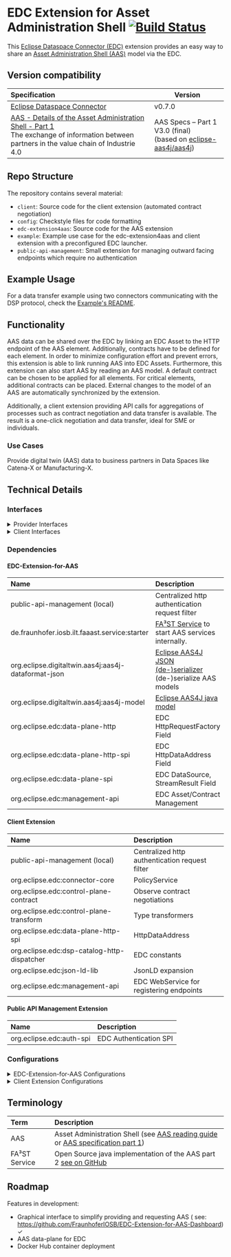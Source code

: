 # EDC Extension for Asset Administration Shell [![Build Status](https://github.com/FraunhoferIOSB/EDC-Extension-for-AAS/actions/workflows/gradle.yml/badge.svg)](https://github.com/FraunhoferIOSB/EDC-Extension-for-AAS/actions)

This [Eclipse Dataspace Connector (EDC)](https://github.com/eclipse-dataspaceconnector/DataSpaceConnector) extension
provides an easy way to share
an [Asset Administration Shell (AAS)](https://www.plattform-i40.de/SiteGlobals/IP/Forms/Listen/Downloads/EN/Downloads_Formular.html?cl2Categories_TechnologieAnwendungsbereich_name=Verwaltungsschale)
model via the EDC.

## Version compatibility

| Specification                                                                                                                                                                                                                                                                | Version                                                                                                      |
|:-----------------------------------------------------------------------------------------------------------------------------------------------------------------------------------------------------------------------------------------------------------------------------|--------------------------------------------------------------------------------------------------------------|
| [Eclipse Dataspace Connector](https://github.com/eclipse-dataspaceconnector/DataSpaceConnector)                                                                                                                                                                              | v0.7.0                                                                                                       |
| [AAS - Details of the Asset Administration Shell - Part 1](https://www.plattform-i40.de/IP/Redaktion/EN/Downloads/Publikation/Details_of_the_Asset_Administration_Shell_Part1_V3.html)<br />The exchange of information between partners in the value chain of Industrie 4.0 | AAS Specs – Part 1 V3.0 (final)<br/>(based on [eclipse-aas4j/aas4j](https://github.com/eclipse-aas4j/aas4j)) |

## Repo Structure

The repository contains several material:

- `client`: Source code for the client extension (automated contract negotiation)
- `config`: Checkstyle files for code formatting
- `edc-extension4aas`: Source code for the AAS extension
- `example`: Example use case for the edc-extension4aas and client extension with a preconfigured EDC launcher.
- `public-api-management`: Small extension for managing outward facing endpoints which require no authentication

<!-- ------------------Template Section --------------------------- -->

## Example Usage

For a data transfer example using two connectors communicating with the DSP protocol, check
the [Example's README](example/README.md).

## Functionality

AAS data can be shared over the EDC by linking an EDC Asset to the HTTP endpoint of the AAS element. Additionally,
contracts have to be defined for each element. In order to minimize configuration effort and prevent errors, this
extension is able to link running AAS into EDC Assets. Furthermore, this extension can also start AAS by reading an AAS
model. A default contract can be chosen to be applied for all elements. For critical elements, additional contracts can
be placed. External changes to the model of an AAS are automatically synchronized by the extension.

Additionally, a client extension providing API calls for aggregations of processes such as contract negotiation and data
transfer is available. The result is a one-click negotiation and data transfer, ideal for SME or individuals.

### Use Cases

Provide digital twin (AAS) data to business partners in Data Spaces like Catena-X or Manufacturing-X.

## Technical Details

### Interfaces

<details>

<summary>Provider Interfaces</summary>

| HTTP Method | Interface (edc:1234/api/...) ((a) = only for authenticated users) | Parameters ((r) = required)                                                                                                                                                              | Description                                                                                                                                                                                                                                                                                                              |
|:------------|:------------------------------------------------------------------|:-----------------------------------------------------------------------------------------------------------------------------------------------------------------------------------------|:-------------------------------------------------------------------------------------------------------------------------------------------------------------------------------------------------------------------------------------------------------------------------------------------------------------------------|
| GET         | config (a)                                                        | -                                                                                                                                                                                        | Get current extension configuration values.                                                                                                                                                                                                                                                                              |
| PUT         | config (a)                                                        | Body: Updated config values (JSON) (r)                                                                                                                                                   | Update config values.                                                                                                                                                                                                                                                                                                    |
| POST        | client (a)                                                        | Query Parameter "url" (r)                                                                                                                                                                | Register a standalone AAS service (e.g., FA³ST) to this extension.                                                                                                                                                                                                                                                       |
| DELETE      | client (a)                                                        | Query Parameter "url" (r)                                                                                                                                                                | Unregister an AAS service (e.g., FA³ST) from this extension, possibly shutting down the service if it has been started internally.                                                                                                                                                                                       |
| POST        | environment (a)                                                   | Query Parameter "environment": Path to new AAS environment (r), Query Parameter "port": Port of service to be created , Query Parameter "config": Path of AAS service configuration file | Create a new AAS service. Either (http) "port" or "config" must be given to ensure communication with the AAS service via an HTTP endpoint on the service's side. This command returns the URL of the newly created AAS service on success, which can be used to remove the service using the interface "DELETE /client" |
| POST        | aas (a)                                                           | Query Parameter "requestUrl": URL of AAS service to be updated (r), request body: AAS element (r)                                                                                        | Forward POST request to provided host in requestUrl. If requestUrl is an AAS service that is registered at this EDC, synchronize assets and self description as well.                                                                                                                                                    |
| DELETE      | aas (a)                                                           | Query Parameter requestUrl: URL of AAS service to be updated (r)                                                                                                                         | Forward DELETE request to provided host in requestUrl. If requestUrl is an AAS service that is registered at this EDC, synchronize assets and self description as well.                                                                                                                                                  |
| PUT         | aas (a)                                                           | Query Parameter "requestUrl": URL of AAS service to be updated (r), request body: AAS element (r)                                                                                        | Forward PUT request to provided host in requestUrl.                                                                                                                                                                                                                                                                      |
| GET         | selfDescription                                                   | -                                                                                                                                                                                        | Return self description of extension.                                                                                                                                                                                                                                                                                    |

</details>

<details>
<summary>Client Interfaces</summary>

| HTTP Method | Interface (edc:1234/api/automated/...) ((a) = only for authenticated users) | Parameters ((r) = required)                                                                                                                                        | Description                                                                                                                                                                                                                                                                                                                                      |
|:------------|:----------------------------------------------------------------------------|:-------------------------------------------------------------------------------------------------------------------------------------------------------------------|:-------------------------------------------------------------------------------------------------------------------------------------------------------------------------------------------------------------------------------------------------------------------------------------------------------------------------------------------------|
| POST        | negotiate (a)                                                               | Query Parameter "providerUrl": URL (r), Query Parameter "providerId": String (r), Query Parameter "assetId": String (r), Query Parameter "dataDestinationUrl": URL | Perform an automated contract negotiation with a provider (given provider URL and ID) and get the data stored for the specified asset. Optionally, a data destination URL can be specified where the data is sent to instead of the extension's log.                                                                                             |
| GET         | dataset (a)                                                                 | Query Parameter "providerUrl": URL (r), Query Parameter "assetId": String (r), Query Parameter "providerId": String (r)                                            | Get dataset from the specified provider's catalog that contains the specified asset's policies.                                                                                                                                                                                                                                                  |
| POST        | negotiateContract (a)                                                       | request body: org.eclipse.edc.connector.contract.spi.types.negotiation.ContractRequest (r)                                                                         | Using a contractRequest (JSON in http request body), negotiate a contract. Returns the corresponding agreementId on success.                                                                                                                                                                                                                     |
| GET         | transfer (a)                                                                | Query Parameter "providerUrl": URL (r), Query Parameter "agreementId": String (r), Query Parameter "assetId": String (r), Query Parameter "dataDestinationUrl"     | Submits a data transfer request to the providerUrl. On success, returns the data behind the specified asset. Optionally, a data destination URL can be specified where the data is sent to instead of the extension's log.                                                                                                                       |
| POST        | acceptedPolicies (a)                                                        | request body: List of PolicyDefinitions (JSON) (r)                                                                                                                 | Adds the given PolicyDefinitions to the accepted PolicyDefinitions list (Explanation: On fully automated negotiation, the provider's PolicyDefinition is matched against the consumer's accepted PolicyDefinitions list. If any PolicyDefinition fits the provider's, the negotiation continues.) Returns "OK"-Response if requestBody is valid. |
| GET         | acceptedPolicies (a)                                                        | -                                                                                                                                                                  | Returns the client extension's accepted policy definitions for fully automated negotiation.                                                                                                                                                                                                                                                      |
| DELETE      | acceptedPolicies (a)                                                        | request body: PolicyDefinition: PolicyDefinition (JSON) (r)                                                                                                        | Updates the client extension's accepted policy definition with the same policyDefinitionId as the request.                                                                                                                                                                                                                                       |
| PUT         | acceptedPolicies (a)                                                        | request body: PolicyDefinitionId: String (JSON) (r)                                                                                                                | Deletes a client extension's accepted policy definition with the same policyDefinitionId as the request.                                                                                                                                                                                                                                         |

</details>

### Dependencies

#### EDC-Extension-for-AAS

| Name                                                | Description                                                                                                                      |
|:----------------------------------------------------|:---------------------------------------------------------------------------------------------------------------------------------|
| public-api-management (local)                       | Centralized http authentication request filter                                                                                   |
| de.fraunhofer.iosb.ilt.faaast.service:starter       | [FA³ST Service](https://github.com/FraunhoferIOSB/FAAAST-Service) to start AAS services internally.                              |
| org.eclipse.digitaltwin.aas4j:aas4j-dataformat-json | [Eclipse AAS4J JSON (de-)serializer](https://github.com/eclipse-aas4j/aas4j/tree/main/dataformat-json) (de-)serialize AAS models |
| org.eclipse.digitaltwin.aas4j:aas4j-model           | [Eclipse AAS4J java model](https://github.com/eclipse-aas4j/aas4j/tree/main/model)                                               |
| org.eclipse.edc:data-plane-http                     | EDC HttpRequestFactory Field                                                                                                     |
| org.eclipse.edc:data-plane-http-spi                 | EDC HttpDataAddress Field                                                                                                        |
| org.eclipse.edc:data-plane-spi                      | EDC DataSource, StreamResult Field                                                                                               |
| org.eclipse.edc:management-api                      | EDC Asset/Contract Management                                                                                                    |

#### Client Extension

| Name                                        | Description                                    |
|:--------------------------------------------|:-----------------------------------------------|
| public-api-management (local)               | Centralized http authentication request filter |
| org.eclipse.edc:connector-core              | PolicyService                                  |
| org.eclipse.edc:control-plane-contract      | Observe contract negotiations                  |
| org.eclipse.edc:control-plane-transform     | Type transformers                              |
| org.eclipse.edc:data-plane-http-spi         | HttpDataAddress                                |
| org.eclipse.edc:dsp-catalog-http-dispatcher | EDC constants                                  |
| org.eclipse.edc:json-ld-lib                 | JsonLD expansion                               |
| org.eclipse.edc:management-api              | EDC WebService for registering endpoints       |

#### Public API Management Extension

| Name                     | Description            |
|:-------------------------|:-----------------------|
| org.eclipse.edc:auth-spi | EDC Authentication SPI |

### Configurations

<details>

<summary>EDC-Extension-for-AAS Configurations</summary>

| Key                                  | Value Type                | Description                                                                                                                                                                                                                                             |
|:-------------------------------------|:--------------------------|:--------------------------------------------------------------------------------------------------------------------------------------------------------------------------------------------------------------------------------------------------------|
| edc.aas.remoteAasLocation            | URL                       | A URL of an AAS service (such as FA³ST) that is already running and is conformant with official AAS API specification                                                                                                                                   |
| edc.aas.localAASModelPath            | path                      | A path to a serialized AAS environment compatible to specification version 3.0RC01 (see: https://github.com/FraunhoferIOSB/FAAAST-Service/blob/main/README.md)                                                                                          |
| edc.aas.localAASServicePort          | Open port from 1 to 65535 | Port to locally created AAS service. Required, if localAASModelPath is defined and localAASServiceConfigPath is not defined.                                                                                                                            |
| edc.aas.localAASServiceConfigPath    | path                      | Path to AAS config for locally started AAS service. Required, if localAASServicePort is not defined, but localAASModelPath is defined.                                                                                                                  |
| edc.aas.syncPeriod                   | whole number in seconds   | Time period in which AAS services should be polled for structural changes (added/deleted elements etc.). Default value is 5 (seconds). Note: This configuration value is only read on startup, the synchronization period cannot be changed at runtime. |
| edc.aas.exposeSelfDescription        | True/False                | Whether the Self Description should be exposed on {edc}/api/selfDescription. When set to False, the selfDescription is still available for authenticated requests.                                                                                      |
| edc.aas.defaultAccessPolicyPath      | path                      | Path to an access policy file (JSON). This policy will be used as the default access policy for all assets created after the configuration value has been set.                                                                                          |
| edc.aas.defaultContractPolicyPath    | path                      | Path to a contract policy file (JSON). This policy will be used as the default contract policy for all assets created after the configuration value has been set.                                                                                       |
| edc.aas.acceptSelfSignedCertificates | True/False                | Accept self-signed certificates from AAS services (internal+external)                                                                                                                                                                                   |
| edc.aas.onlySubmodels                | True/False                | (Provider) Only list submodels of AAS services                                                                                                                                                                                                          |

</details>

<details>

<summary>Client Extension Configurations</summary>  

| Key                                      | Value Type              | Description                                                                                                                                                                   |
|:-----------------------------------------|:------------------------|:------------------------------------------------------------------------------------------------------------------------------------------------------------------------------|
| edc.client.waitForAgreementTimeout       | whole number in seconds | How long should the extension wait for an agreement when automatically negotiating a contract? Default value is 10(s).                                                        |
| edc.client.waitForTransferTimeout        | whole number in seconds | How long should the extension wait for a data transfer when automatically negotiating a contract? Default value is 10(s).                                                     |
| edc.client.acceptAllProviderOffers       | boolean                 | If true, the client accepts any contractOffer offered by a provider connector on automated contract negotiation (e.g., trusted provider). Default value: false                |
| edc.client.acceptedPolicyDefinitionsPath | path                    | Path pointing to a JSON-file containing acceptable PolicyDefinitions for automated contract negotiation in a list (only policies must match in a provider's PolicyDefinition) |

</details>

## Terminology

| Term          | Description                                                                                                                                                                                                                                                                                                                      |
|:--------------|:---------------------------------------------------------------------------------------------------------------------------------------------------------------------------------------------------------------------------------------------------------------------------------------------------------------------------------|
| AAS           | Asset Administration Shell (see [AAS reading guide](https://www.plattform-i40.de/IP/Redaktion/DE/Downloads/Publikation/Asset_Administration_Shell_Reading_Guide.html) or [AAS specification part 1](https://www.plattform-i40.de/IP/Redaktion/DE/Downloads/Publikation/Details_of_the_Asset_Administration_Shell_Part1_V3.html)) |
| FA³ST Service | Open Source java implementation of the AAS part 2 [see on GitHub](https://github.com/FraunhoferIOSB/FAAAST-Service)                                                                                                                                                                                                              |

## Roadmap

Features in development:

- Graphical interface to simplify providing and requesting AAS (
  see: https://github.com/FraunhoferIOSB/EDC-Extension-for-AAS-Dashboard) &#x2713;
- AAS data-plane for EDC
- Docker Hub container deployment
